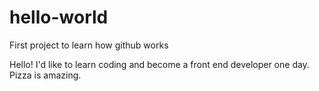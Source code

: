 # hello-world
First project to learn how github works

Hello!
I'd like to learn coding and become a front end developer one day.
Pizza is amazing. 
